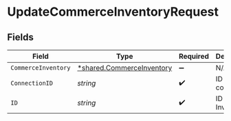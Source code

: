 # UpdateCommerceInventoryRequest


## Fields

| Field                                                                        | Type                                                                         | Required                                                                     | Description                                                                  |
| ---------------------------------------------------------------------------- | ---------------------------------------------------------------------------- | ---------------------------------------------------------------------------- | ---------------------------------------------------------------------------- |
| `CommerceInventory`                                                          | [*shared.CommerceInventory](../../../pkg/models/shared/commerceinventory.md) | :heavy_minus_sign:                                                           | N/A                                                                          |
| `ConnectionID`                                                               | *string*                                                                     | :heavy_check_mark:                                                           | ID of the connection                                                         |
| `ID`                                                                         | *string*                                                                     | :heavy_check_mark:                                                           | ID of the Inventory                                                          |